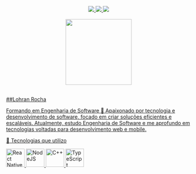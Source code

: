 <div align="center">
    <a target='_blank' href="https://twitter.com/lohranrocha">
        <img src="https://img.shields.io/badge/Twitter-1DA1F2?style=for-the-badge&logo=twitter&logoColor=white">
    </a>
    <a target='_blank' href="https://instagram.com/lohranrocha">
        <img src="https://img.shields.io/badge/Instagram-E4405F?style=for-the-badge&logo=instagram&logoColor=white">
    </a>
    <a target='_blank' href="https://www.linkedin.com/in/lohran-rocha-506a0a18b/">
        <img src="https://img.shields.io/badge/LinkedIn-0077B5?style=for-the-badge&logo=linkedin&logoColor=white">
    </a>
</div>
</br>
<div align="center">
  <a href="https://github.com/lohranrocha">
 <img height="180em" src="https://github-readme-stats.vercel.app/api/top-langs/?username=lohranrocha&layout=compact&langs_count=7&theme=dracula"/>
</div>
    </br>

##Lohran Rocha

Formando em Engenharia de Software 
🚀 Apaixonado por tecnologia e desenvolvimento de software, focado em criar soluções eficientes e escaláveis. Atualmente, estudo Engenharia de Software e me aprofundo em tecnologias voltadas para desenvolvimento web e mobile.

🚀 Tecnologias que utilizo
<div align="left"> <img src="https://cdn.jsdelivr.net/gh/devicons/devicon/icons/react/react-original.svg" alt="React Native" width="50" height="50"/> <img src="https://cdn.jsdelivr.net/gh/devicons/devicon/icons/nodejs/nodejs-original.svg" alt="NodeJS" width="50" height="50"/> <img src="https://cdn.jsdelivr.net/gh/devicons/devicon/icons/cplusplus/cplusplus-original.svg" alt="C++" width="50" height="50"/> <img src="https://cdn.jsdelivr.net/gh/devicons/devicon/icons/typescript/typescript-original.svg" alt="TypeScript" width="50" height="50"/> </div>

